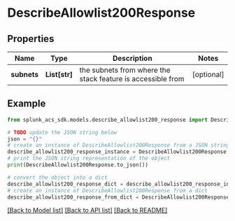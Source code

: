 # DescribeAllowlist200Response


## Properties

Name | Type | Description | Notes
------------ | ------------- | ------------- | -------------
**subnets** | **List[str]** | the subnets from where the stack feature is accessible from | [optional] 

## Example

```python
from splunk_acs_sdk.models.describe_allowlist200_response import DescribeAllowlist200Response

# TODO update the JSON string below
json = "{}"
# create an instance of DescribeAllowlist200Response from a JSON string
describe_allowlist200_response_instance = DescribeAllowlist200Response.from_json(json)
# print the JSON string representation of the object
print(DescribeAllowlist200Response.to_json())

# convert the object into a dict
describe_allowlist200_response_dict = describe_allowlist200_response_instance.to_dict()
# create an instance of DescribeAllowlist200Response from a dict
describe_allowlist200_response_from_dict = DescribeAllowlist200Response.from_dict(describe_allowlist200_response_dict)
```
[[Back to Model list]](../README.md#documentation-for-models) [[Back to API list]](../README.md#documentation-for-api-endpoints) [[Back to README]](../README.md)


